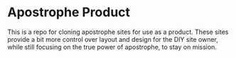 # Apostrophe Product

This is a repo for cloning apostrophe sites for use as a product. These sites provide a bit more control over layout and design for the DIY site owner, while still focusing on the true power of apostrophe, to stay on mission.